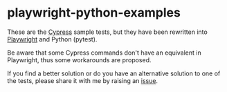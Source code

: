 # playwright-python-examples

These are the [Cypress](https://example.cypress.io/) sample tests, but they have been rewritten into [Playwright](https://playwright.dev/python/docs/intro) and Python (pytest).

Be aware that some Cypress commands don't have an equivalent in Playwright, thus some workarounds are proposed.

If you find a better solution or do you have an alternative solution to one of the tests, please share it with me by raising an [issue](https://github.com/harmin-parra/playwright-python-examples/issues).
